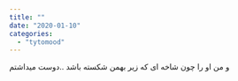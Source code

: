 ```yaml
---
title: ""
date: "2020-01-10"
categories: 
  - "tytomood"
---
```


و من او را چون شاخه ای که زیر بهمن شکسته باشد ..دوست میداشتم
